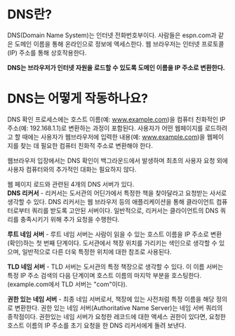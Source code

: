 # DNS란?
DNS(Domain Name System)는 인터넷 전화번호부이다. 사람들은 espn.com과 같은 도메인 이름을 통해 온라인으로 정보에 액세스한다. 웹 브라우저는 인터넷 프로토콜(IP) 주소를 통해 상호작용한다.  
  
**DNS는 브라우저가 인터넷 자원을 로드할 수 있도록 도메인 이름을 IP 주소로 변환한다.**  
  
# DNS는 어떻게 작동하나요?
DNS 확인 프로세스에는 호스트 이름(예: www.example.com)을 컴퓨터 친화적인 IP 주소(예: 192.168.1.1)로 변환하는 과정이 포함된다. 사용자가 어떤 웹페이지를 로드하려고 할 때에는 사용자가 웹브라우저에 입력한 내용(예: www.example.com)을 웹페이지를 찾는 데 필요한 컴퓨터 친화적 주소로 변환해야 한다.    
  
웹브라우저 입장에서는 DNS 확인이 백그라운드에서 발생하며 최초의 사용자 요청 외에 사용자 컴퓨터와의 추가적인 대화는 필요하지 않다.  
  
웹 페이지 로드와 관련된 4개의 DNS 서버가 있다.  
**DNS 리커서** - 리커서는 도서관의 어딘가에서 특정한 책을 찾아달라고 요청받는 사서로 생각할 수 있다. DNS 리커서는 웹 브라우저 등의 애플리케이션을 통해 클라이언트 컴퓨터로부터 쿼리를 받도록 고안된 서버이다. 일반적으로, 리커서는 클라이언트의 DNS 쿼리를 충족시키기 위해 추가 요청을 수행한다.  
  
**루트 네임 서버** - 루트 네임 서버는 사람이 읽을 수 있는 호스트 이름을 IP 주소로 변환(확인)하는 첫 번째 단계이다. 도서관에서 책장 위치를 가리키는 색인으로 생각할 수 있으며, 일반적으로 다른 더욱 특정한 위치에 대한 참조로 사용된다.  
  
**TLD 네임 서버** - TLD 서버는 도서관의 특정 책장으로 생각할 수 있다. 이 이름 서버는 특정 IP 주소 검색의 다음 단계이며 호스트 이름의 마지막 부분을 호스팅한다.(example.com에서 TLD 서버는 "com"이다).  
  
**권한 있는 네임 서버** - 최종 네임 서버로서, 책장에 있는 사전처럼 특정 이름을 해당 정의로 변환한다. 권한 있는 네임 서버(Authoritative Name Server)는 네임 서버 쿼리의 종착점이다. 권한있는 네임 서버가 요청한 레코드에 대한 액세스 권한이 있다면, 요청한 호스트 이름의 IP 주소를 초기 요청을 한 DNS 리커서에게 돌려 보낸다.  